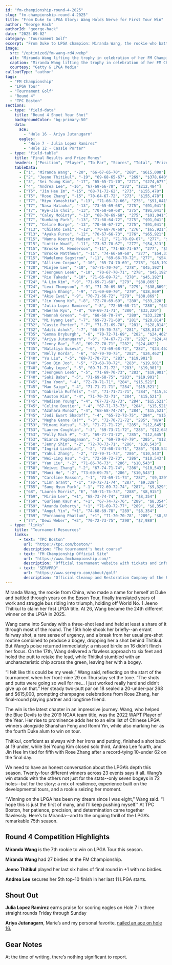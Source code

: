 ```yaml
---
id: "fm-championship-round-4-2025"
slug: "fm-championship-round-4-2025"
title: "From Duke to LPGA Glory: Wang Holds Nerve for First Tour Win"
author: "George Hack"
authorId: "george-hack"
date: "2025-09-02"
category: "Tournament Golf"
excerpt: "From Duke to LPGA champion: Miranda Wang, the rookie who battled through years on the Epson Tour, held off World No. 1 Jeeno Thitikul to claim her first tour win at TPC Boston."
image:
  src: "/optimized/fm-wang-rd4.webp"
  alt: "Miranda Wang lifting the trophy in celebration of her FM Championship victory"
  caption: "Miranda Wang lifting the trophy in celebration of her FM Championship victory"
  courtesy: "Getty & LPGA Media"
calloutType: "author"
tags:
  - "FM Championship"
  - "LPGA Tour"
  - "Tournament Golf"
  - "Round 4"
  - "TPC Boston"
sections:
  - type: "field-data"
    title: "Round 4 Shoot Your Shot"
    backgroundColor: "bg-primary-50"
    data:
      ace:
        - "Hole 16 - Ariya Jutanugarn"
      eagles:
        - "Hole 7 - Julia Lopez Ramirez"
        - "Hole 12 - Cassie Porter"
  - type: "field-table"
    title: "Final Results and Prize Money"
    headers: ["Position", "Player", "To Par", "Scores", "Total", "Prize Money"]
    tableData:
      - ["1", "Miranda Wang", "-20", "66-67-65-70", "268", "$615,000"]
      - ["2", "Jeeno Thitikul", "-19", "69-68-65-67", "269", "$378,640"]
      - ["3", "Sei Young Kim", "-17", "65-65-71-70", "271", "$274,677"]
      - ["4", "Andrea Lee", "-16", "67-69-66-70", "272", "$212,484"]
      - ["T5", "Jin Hee Im", "-15", "68-71-72-62", "273", "$155,478"]
      - ["T5", "Rose Zhang", "-15", "70-64-67-72", "273", "$155,478"]
      - ["T7", "Miyu Yamashita", "-13", "71-66-72-66", "275", "$91,041"]
      - ["T7", "Nasa Hataoka", "-13", "73-65-69-68", "275", "$91,041"]
      - ["T7", "Hye-Jin Choi", "-13", "70-68-69-68", "275", "$91,041"]
      - ["T7", "Caley McGinty", "-13", "68-70-69-68", "275", "$91,041"]
      - ["T7", "Kumkang Park", "-13", "71-68-64-72", "275", "$91,041"]
      - ["T7", "Celine Borge", "-13", "70-66-67-72", "275", "$91,041"]
      - ["T13", "Chisato Iwai", "-12", "70-68-70-68", "276", "$65,921"]
      - ["T13", "Ayaka Furue", "-12", "70-67-66-73", "276", "$65,921"]
      - ["T15", "Nanna Koerstz Madsen", "-11", "71-70-69-67", "277", "$54,313"]
      - ["T15", "Lottie Woad", "-11", "73-67-70-67", "277", "$54,313"]
      - ["T15", "Brooke M. Henderson", "-11", "71-68-71-67", "277", "$54,313"]
      - ["T15", "Brooke Matthews", "-11", "74-66-69-68", "277", "$54,313"]
      - ["T15", "Madelene Sagstrom", "-11", "69-66-70-72", "277", "$54,313"]
      - ["T20", "Allisen Corpuz", "-10", "65-74-70-69", "278", "$45,192"]
      - ["T20", "Minjee Lee", "-10", "67-71-70-70", "278", "$45,192"]
      - ["T20", "Jeongeun Lee6", "-10", "70-67-70-71", "278", "$45,192"]
      - ["T20", "Rio Takeda", "-10", "71-66-69-72", "278", "$45,192"]
      - ["T24", "A Lim Kim", "-9", "71-69-71-68", "279", "$38,869"]
      - ["T24", "Lexi Thompson", "-9", "71-70-69-69", "279", "$38,869"]
      - ["T24", "Megan Khang", "-9", "71-69-69-70", "279", "$38,869"]
      - ["T24", "Akie Iwai", "-9", "70-71-66-72", "279", "$38,869"]
      - ["T28", "Jin Young Ko", "-8", "72-70-69-69", "280", "$33,220"]
      - ["T28", "Julia Lopez Ramirez", "-8", "72-69-68-71", "280", "$33,220"]
      - ["T28", "Haeran Ryu", "-8", "69-69-71-71", "280", "$33,220"]
      - ["T28", "Hannah Green", "-8", "68-68-70-74", "280", "$33,220"]
      - ["T32", "Mi Hyang Lee", "-7", "69-73-71-68", "281", "$28,814"]
      - ["T32", "Cassie Porter", "-7", "71-71-69-70", "281", "$28,814"]
      - ["T32", "Aditi Ashok", "-7", "68-70-70-73", "281", "$28,814"]
      - ["T35", "Gemma Dryburgh", "-6", "70-72-71-69", "282", "$24,462"]
      - ["T35", "Ariya Jutanugarn", "-6", "74-67-71-70", "282", "$24,462"]
      - ["T35", "Jenny Bae", "-6", "69-72-70-71", "282", "$24,462"]
      - ["T35", "Nataliya Guseva", "-6", "73-69-68-72", "282", "$24,462"]
      - ["T35", "Nelly Korda", "-6", "67-70-70-75", "282", "$24,462"]
      - ["T40", "Yu Liu", "-5", "69-73-70-71", "283", "$19,901"]
      - ["T40", "Soo Bin Joo", "-5", "73-68-70-72", "283", "$19,901"]
      - ["T40", "Gaby Lopez", "-5", "69-71-71-72", "283", "$19,901"]
      - ["T40", "Jeongeun Lee5", "-5", "71-69-70-73", "283", "$19,901"]
      - ["T40", "Saki Baba", "-5", "71-69-68-75", "283", "$19,901"]
      - ["T45", "Ina Yoon", "-4", "72-70-71-71", "284", "$15,521"]
      - ["T45", "Mao Saigo", "-4", "71-71-71-71", "284", "$15,521"]
      - ["T45", "Gabriela Ruffels", "-4", "71-71-71-71", "284", "$15,521"]
      - ["T45", "Auston Kim", "-4", "71-70-72-71", "284", "$15,521"]
      - ["T45", "Madison Young", "-4", "67-72-72-73", "284", "$15,521"]
      - ["T45", "Celine Boutier", "-4", "67-71-73-73", "284", "$15,521"]
      - ["T45", "Azahara Munoz", "-4", "68-68-74-74", "284", "$15,521"]
      - ["T45", "Jodi Ewart Shadoff", "-4", "65-72-72-75", "284", "$15,521"]
      - ["T53", "Megha Ganne (a)*", "-3", "72-70-71-72", "285", "N/A"]
      - ["T53", "Minami Katsu", "-3", "71-71-71-72", "285", "$12,645"]
      - ["T53", "Lauren Coughlin", "-3", "69-73-71-72", "285", "$12,645"]
      - ["T53", "Polly Mack #", "-3", "69-71-73-72", "285", "$12,645"]
      - ["T53", "Bianca Pagdanganan", "-3", "69-70-67-79", "285", "$12,645"]
      - ["T58", "Jenny Shin", "-2", "72-70-73-71", "286", "$10,543"]
      - ["T58", "Ingrid Lindblad", "-2", "73-68-74-71", "286", "$10,543"]
      - ["T58", "Yahui Zhang", "-2", "72-70-71-73", "286", "$10,543"]
      - ["T58", "Wei-Ling Hsu", "-2", "72-69-72-73", "286", "$10,543"]
      - ["T58", "Yan Liu", "-2", "71-66-76-73", "286", "$10,543"]
      - ["T58", "Weiwei Zhang", "-2", "67-74-71-74", "286", "$10,543"]
      - ["T58", "Muni He", "-2", "73-69-69-75", "286", "$10,543"]
      - ["T65", "Caroline Masson", "-1", "73-69-71-74", "287", "$9,329"]
      - ["T65", "Linn Grant", "-1", "70-72-71-74", "287", "$9,329"]
      - ["T65", "Sung Hyun Park", "-1", "72-69-72-74", "287", "$9,329"]
      - ["68", "Lauren Morris", "E", "69-71-75-73", "288", "$8,915"]
      - ["T69", "Mirim Lee", "+1", "68-73-74-74", "289", "$8,354"]
      - ["T69", "Gurleen Kaur #", "+1", "67-74-72-76", "289", "$8,354"]
      - ["T69", "Amanda Doherty", "+1", "71-69-72-77", "289", "$8,354"]
      - ["T69", "Angel Yin", "+1", "74-68-69-78", "289", "$8,354"]
      - ["T69", "Pornanong Phatlum", "+1", "71-70-70-78", "289", "$8,354"]
      - ["74", "Dewi Weber", "+2", "70-72-73-75", "290", "$7,980"]
  - type: "links"
    title: "Tournament Resources"
    links:
      - text: "TPC Boston"
        url: "https://tpc.com/boston/"
        description: "The tournament's host course"
      - text: "FM Championship Official Site"
        url: "https://www.fmchampionship.com/"
        description: "Official tournament website with tickets and information"
      - text: "SERVPRO"
        url: "https://www.servpro.com/about/golf"
        description: "Official Cleanup and Restoration Company of the PGA TOUR"
---
```


Miranda Wang, the rookie from China, who made a name for herself at Duke and battled through years on the Epson Tour, finally translated years of work and struggle bus riding into triumph, holding off World No. 1 Jeeno Thitikul to claim her first LPGA title. At 26, Wang became the 24th different winner on the LPGA in 2025.

Wang came into Sunday with a three-shot lead and held at least a share of it through most of the round. The 15th hole shook her briefly--an errant fairway shot, a rare sense of urgency, and a break from her usual pre-shot routine combined to produce a bogey, dropping her a shot behind Thitikul. But Wang’s poise returned immediately: a missed birdie on 16 didn’t flinch her focus. On the 17th, Wang delivered a flawless approach to six feet and holed the putt to retake the lead, while Thitikul stumbled with an uncharacteristic chip across the green, leaving her with a bogey.

“I felt like this could be my week,” Wang said, reflecting on the start of the tournament when her front-nine 29 on Thursday set the tone. “The shots and putts were going so well for me… I just worked really hard and didn’t give up on that.” Her steady two-putt par on 18 sealed a 20-under-par 268 and $615,000, prompting champagne celebrations from Rose Zhang, her final-round playing partner and longtime friend.

The win is the latest chapter in an impressive journey. Wang, who helped the Blue Devils to the 2019 NCAA team title, was the 2022 WAPT Player of the Year. Her rise to prominence adds her to an elite list of Chinese LPGA winners alongside Shanshan Feng and Ronni Yin, while also marking her as the fourth Duke alum to win on tour.

Thitikul, confident as always with her irons and putting, finished a shot back at 19 under, while Sei Young Kim closed solo third, Andrea Lee fourth, and Jin Hee Im tied for fifth with Rose Zhang after a record-tying 10-under 62 on the final day. 

We need to have an honest conversation about the LPGA’s depth this season. Twenty-four different winners across 23 events says it all. Wang’s win stands with the others not just for the stats--only seven bogeys in 72 holes--but for the story: a mix of resilience, experience built on the developmental tours, and a rookie seizing her moment.

“Winning on the LPGA has been my dream since I was eight,” Wang said. “I hope this is just the first of many, and I’ll keep pushing myself.” At TPC Boston, her patience, precision, and determination came together flawlessly. Here’s to Miranda--and to the ongoing thrill of the LPGA’s remarkable 75th season.

## Round 4 Competition Highlights

**Miranda Wang** is the 7th rookie to win on LPGA Tour this season.

**Miranda Wang** had 27 birdies at the FM Championship.

**Jeeno Thitikul** played her last six holes of final round in +1 with no birdies.

**Andrea Lee** secures her 5th top-10 finish in her last 11 LPGA starts.

## Shout Out

**Julia Lopez Ramirez** earns praise for scoring eagles on Hole 7 in three straight rounds Friday through Sunday

**Ariya Jutanagarn**, Marie’s and my personal favorite, [nailed an ace on hole 16.](https://www.youtube.com/shorts/a0WHZXJ9Jms)

## Gear Notes

At the time of writing, there’s nothing significant to report.
